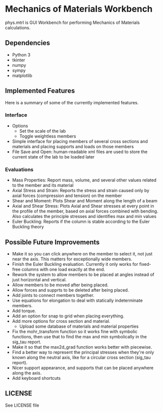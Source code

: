 # Mechanics of Materials Workbench
phys.mtrl is GUI Workbench for performing Mechanics of Materials calculations.

## Dependencies
- Python 3
- tkinter
- numpy
- sympy
- matplotlib

## Implemented Features
Here is a summary of some of the currently implemented features.

### Interface
- Options
	- Set the scale of the lab
	- Toggle weightless members
- Simple interface for placing members of several cross sections and materials and placing supports and loads on those members
- File Save and Open: human-readable xml files are used to store the current state of the lab to be loaded later

### Evaluations
- Mass Properties: Report mass, volume, and several other values related to the member and its material
- Axial Stress and Strain: Reports the stress and strain caused only by axial forces (compression and tension) on the member
- Shear and Moment: Plots Shear and Moment along the length of a beam
- Axial and Shear Stress: Plots Axial and Shear stresses at every point in the profile of the member, based on axial forces combined with bending. Also calculates the principle stresses and identifies max and min values
- Euler Buckling: Reports if the column is stable according to the Euler Buckling theory

## Possible Future Improvements
- Make it so you can click anywhere on the member to select it, not just near the axis. This matters for exceptionally wide members.
- Finish the Euler Buckling evaluation. Currently it only works for fixed-free columns with one load exactly at the end.
- Rework the system to allow members to be placed at angles instead of just horizontal and vertical.
- Allow members to be moved after being placed.
- Allow forces and supprts to be deleted after being placed.
- Add joints to connect members together.
- Use equations for elongation to deal with statically indeterminate members.
- Add torque.
- Add an option for snap to grid when placing everything.
- Add more options for cross section and material.
	- Upload some database of materials and material properties
- Fix the mohr\_transform function so it works fine with symbolic functions, then use that to find the max and min symbolically in the sig\_tau report.
- Make it so that the max2d\_grad function works better with piecewise.
- Find a better way to represent the principal stresses when they're only known along the neutral axis, like for a circular cross section (sig\_tau report).
- Nicer support appearance, and supports that can be placed anywhere along the axis.
- Add keyboard shortcuts

## LICENSE
See LICENSE file


